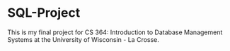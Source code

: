 # SQL-Project
This is my final project for CS 364: Introduction to Database Management Systems at the University of Wisconsin - La Crosse.
